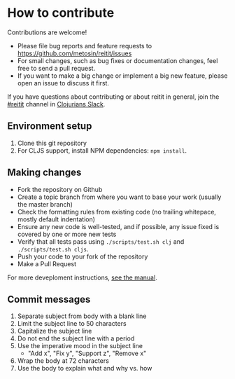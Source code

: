 # How to contribute

Contributions are welcome!

* Please file bug reports and feature requests to https://github.com/metosin/reitit/issues
* For small changes, such as bug fixes or documentation changes, feel free to send a pull request.
* If you want to make a big change or implement a big new feature, please open an issue to discuss it first.

If you have questions about contributing or about reitit in general, join the [#reitit](https://clojurians.slack.com/messages/reitit/) channel in [Clojurians Slack](http://clojurians.net/).

## Environment setup

1. Clone this git repository
2. For CLJS support, install NPM dependencies: `npm install`.

## Making changes

* Fork the repository on Github
* Create a topic branch from where you want to base your work (usually the master branch)
* Check the formatting rules from existing code (no trailing whitepace, mostly default indentation)
* Ensure any new code is well-tested, and if possible, any issue fixed is covered by one or more new tests
* Verify that all tests pass using `./scripts/test.sh clj` and `./scripts/test.sh cljs`.
* Push your code to your fork of the repository
* Make a Pull Request

For more deveploment instructions, [see the manual](https://cljdoc.org/d/metosin/reitit/CURRENT/doc/misc/development-instructions).

## Commit messages

1. Separate subject from body with a blank line
2. Limit the subject line to 50 characters
3. Capitalize the subject line
4. Do not end the subject line with a period
5. Use the imperative mood in the subject line
    - "Add x", "Fix y", "Support z", "Remove x"
6. Wrap the body at 72 characters
7. Use the body to explain what and why vs. how
